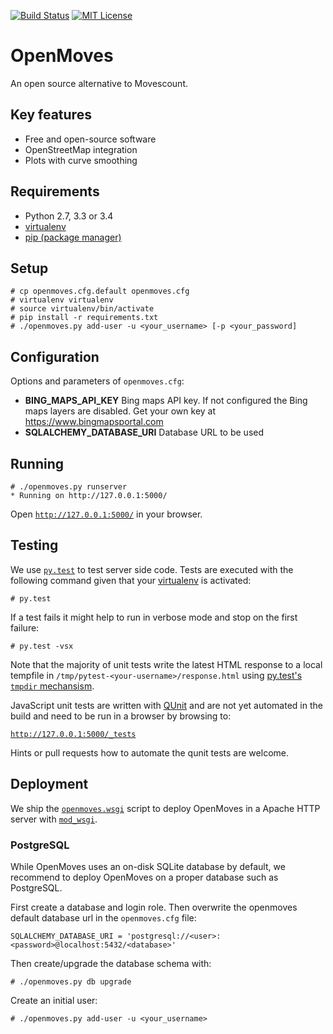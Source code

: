 [![Build Status](https://travis-ci.org/bwaldvogel/openmoves.png?branch=master)](https://travis-ci.org/bwaldvogel/openmoves)
[![MIT License](https://img.shields.io/github/license/bwaldvogel/openmoves.svg)](https://opensource.org/licenses/MIT)

# OpenMoves #
An open source alternative to Movescount.


## Key features ##
 - Free and open-source software
 - OpenStreetMap integration
 - Plots with curve smoothing


## Requirements ##
 - Python 2.7, 3.3 or 3.4
 - [virtualenv][virtualenv]
 - [pip (package manager)][pip]


## Setup ##

```
# cp openmoves.cfg.default openmoves.cfg
# virtualenv virtualenv
# source virtualenv/bin/activate
# pip install -r requirements.txt
# ./openmoves.py add-user -u <your_username> [-p <your_password]
```

## Configuration

Options and parameters of `openmoves.cfg`:
* __BING_MAPS_API_KEY__ Bing maps API key. If not configured the Bing maps layers are disabled. Get your own key at https://www.bingmapsportal.com
* __SQLALCHEMY_DATABASE_URI__ Database URL to be used

## Running ##
```
# ./openmoves.py runserver
* Running on http://127.0.0.1:5000/
```

Open [`http://127.0.0.1:5000/`](http://127.0.0.1:5000/) in your browser.


## Testing ##

We use [`py.test`][pytest] to test server side code. Tests are executed with the following command given that your [virtualenv][virtualenv] is activated:
```
# py.test
```

If a test fails it might help to run in verbose mode and stop on the first failure:
```
# py.test -vsx
```

Note that the majority of unit tests write the latest HTML response to a local tempfile in `/tmp/pytest-<your-username>/response.html` using [py.test's `tmpdir` mechansism][pytest-tmpdir].

JavaScript unit tests are written with [QUnit][qunit] and are not yet automated in the build and need to be run in a browser by browsing to:

[`http://127.0.0.1:5000/_tests`](http://127.0.0.1/_tests)

Hints or pull requests how to automate the qunit tests are welcome.


## Deployment ##

We ship the [`openmoves.wsgi`][openmoves.wsgi] script to deploy OpenMoves in a Apache HTTP server with [`mod_wsgi`][modwsgi].

### PostgreSQL ###

While OpenMoves uses an on-disk SQLite database by default, we recommend to
deploy OpenMoves on a proper database such as PostgreSQL.

First create a database and login role.
Then overwrite the openmoves default database url in the `openmoves.cfg` file:

```
SQLALCHEMY_DATABASE_URI = 'postgresql://<user>:<password>@localhost:5432/<database>'
```

Then create/upgrade the database schema with:
```
# ./openmoves.py db upgrade
```

Create an initial user:
```
# ./openmoves.py add-user -u <your_username>
```


[pip]: http://en.wikipedia.org/wiki/Pip_%28package_manager%29
[virtualenv]: https://virtualenv.readthedocs.org/en/latest/
[openmoves.wsgi]: https://github.com/bwaldvogel/openmoves/blob/master/openmoves.wsgi
[modwsgi]: https://code.google.com/p/modwsgi/
[pytest]: https://pytest.org/
[pytest-tmpdir]: https://pytest.org/latest/tmpdir.html
[qunit]: https://qunitjs.com/
